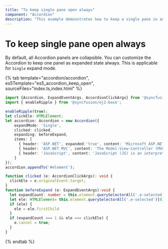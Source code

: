 ```yaml
---
title: "To keep single pane open always"
component: "Accordion"
description: "This example demonstrates how to keep a single pane in an expanded state in the Essential JS 2 Accordion component."
---
```


# To keep single pane open always

By default, all Accordion panels are collapsible. You can customize the Accordion to keep one panel as expanded state always. This is applicable for `Single` expand mode.

{% tab template="accordion/accordion", es5Template="es5_accordion_keep_open", sourceFiles="index.ts,index.html"  %}

```typescript
import {Accordion, ExpandEventArgs, AccordionClickArgs} from '@syncfusion/ej2-navigations';
import { enableRipple } from '@syncfusion/ej2-base';

enableRipple(true);
let clickEle: HTMLElement;
let accordion: Accordion = new Accordion({
    expandMode: 'Single',
    clicked: clicked,
    expanding: beforeExpand,
    items: [
      { header: 'ASP.NET', expanded:'true', content: 'Microsoft ASP.NET is a set of technologies in the Microsoft .NET Framework for building Web applications and XML Web services.' },
      { header: 'ASP.NET MVC', content: 'The Model-View-Controller (MVC) architectural pattern separates an application into three main components: the model, the view, and the controller.' },
      { header: 'JavaScript', content: 'JavaScript (JS) is an interpreted computer programming language. It was originally implemented as part of web browsers so that client-side scripts could interact with the user, control the browser, communicate asynchronously, and alter the document content that was displayed.' },
    ]
});
accordion.appendTo('#element');

function clicked (e: AccordionClickArgs): void {
  clickEle = e.originalEvent.target;
}
function beforeExpand (e: ExpandEventArgs):void {
  let expandCount: number = this.element.querySelectorAll('.e-selected').length;
  let ele: HTMLElement= this.element.querySelectorAll('.e-selected')[0];
  if (ele) {
    ele = ele.firstChild
  }
  if (expandCount === 1 && ele === clickEle) {
    e.cancel = true;
  }
}
```

{% endtab %}
